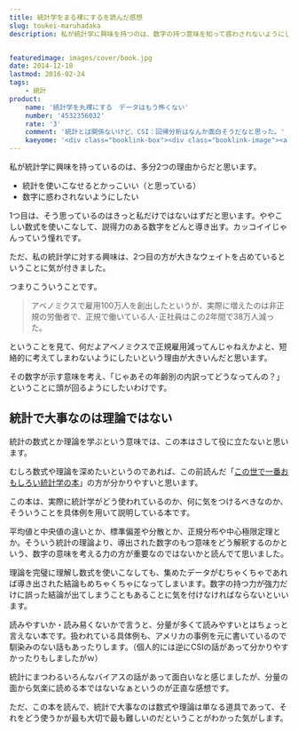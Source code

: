 ```yaml
---
title: 統計学をまる裸にするを読んだ感想
slug: toukei-maruhadaka
description: 私が統計学に興味を持つのは、数字の持つ意味を知って惑わされないようにしたいというのが大きな理由です。そういう意味では、統計にまつわるバイアスについて、具体例を用いて記述してある本書は役に立ったんじゃないかなと思います。


featuredimage: images/cover/book.jpg
date: 2014-12-10
lastmod: 2016-02-24
tags: 
    - 統計
product:
    name: '統計学を丸裸にする　データはもう怖くない'
    number: '4532356032'
    rate: '3'
    comment: '統計とは関係ないけど、CSI：回帰分析はなんか面白そうだなと思った。'
    kaeyome: '<div class="booklink-box"><div class="booklink-image"><a href="http://www.amazon.co.jp/exec/obidos/asin/4532356032/illusionspace-22/" rel="nofollow" target="_blank"><img src="https://ecx.images-amazon.com/images/I/51LrWpchSEL._SL160_.jpg" style="border: none;" /></a></div><div class="booklink-info"><div class="booklink-name"><a href="http://www.amazon.co.jp/exec/obidos/asin/4532356032/illusionspace-22/" rel="nofollow" target="_blank">統計学をまる裸にする データはもう怖くない</a><div class="booklink-powered-date">posted with <a href="http://yomereba.com" rel="nofollow" target="_blank">ヨメレバ</a></div></div><div class="booklink-detail">チャールズ・ウィーラン 日本経済新聞出版社 2014-07-23    </div><div class="booklink-link2"><div class="shoplinkamazon"><a href="http://www.amazon.co.jp/exec/obidos/asin/4532356032/illusionspace-22/" rel="nofollow" target="_blank" title="アマゾン" >Amazon</a></div><div class="shoplinkkindle"><a href="http://www.amazon.co.jp/gp/search?keywords=%93%9D%8Cv%8Aw%82%F0%82%DC%82%E9%97%87%82%C9%82%B7%82%E9%20%83f%81%5B%83%5E%82%CD%82%E0%82%A4%95%7C%82%AD%82%C8%82%A2&__mk_ja_JP=%83J%83%5E%83J%83i&url=node%3D2275256051&tag=illusionspace-22" rel="nofollow" target="_blank" >Kindle</a></div><div class="shoplinkrakuten"><a href="http://hb.afl.rakuten.co.jp/hgc/11acbc01.369b1bf6.11acbc02.cabf9fe9/?pc=http%3A%2F%2Fbooks.rakuten.co.jp%2Frb%2F12856102%2F%3Fscid%3Daf_ich_link_urltxt%26m%3Dhttp%3A%2F%2Fm.rakuten.co.jp%2Fev%2Fbook%2F" rel="nofollow" target="_blank" title="楽天ブックス" >楽天ブックス</a></div>                  	  	  	  	</div></div><div class="booklink-footer"></div></div>'
---
```


私が統計学に興味を持っているのは、多分2つの理由からだと思います。

<ul>
<li>統計を使いこなせるとかっこいい（と思っている）</li>
<li>数字に惑わされないようにしたい</li>
</ul>

1つ目は、そう思っているのはきっと私だけではないはずだと思います。ややこしい数式を使いこなして、説得力のある数字をどんと導き出す。カッコイイじゃんっていう憧れです。

ただ、私の統計学に対する興味は、2つ目の方が大きなウェイトを占めているということに気が付きました。

つまりこういうことです。

<blockquote>
  アベノミクスで雇用100万人を創出したというが、実際に増えたのは非正規の労働者で、正規で働いている人･正社員はこの2年間で38万人減った。

</blockquote>
ということを見て、何だよアベノミクスで正規雇用減ってんじゃねえかよと、短絡的に考えてしまわないようにしたいという理由が大きいんだと思います。

その数字が示す意味を考え、「じゃあその年齢別の内訳ってどうなってんの？」ということに頭が回るようにしたいわけです。


## 統計で大事なのは理論ではない


統計の数式とか理論を学ぶという意味では、この本はさして役に立たないと思います。

むしろ数式や理論を深めたいというのであれば、この前読んだ「<a href="https://wantit.gcreate.jp/konoyodeitiban-toukei/">この世で一番おもしろい統計学の本</a>」の方が分かりやすいと思います。

この本は、実際に統計学がどう使われているのか、何に気をつけるべきなのか、そういうことを具体例を用いて説明している本です。

平均値と中央値の違いとか、標準偏差や分散とか、正規分布や中心極限定理とか。そういう統計の理論より、導出された数字のもつ意味をどう解釈するのかという、数字の意味を考える力の方が重要なのではないかと読んでて思いました。

理論を完璧に理解し数式を使いこなしても、集めたデータがむちゃくちゃであれば導き出された結論もめちゃくちゃになってしまいます。数字の持つ力が強力だけに誤った結論が出てしまうこともあることに気を付けなければならないといいます。

読みやすいか・読み易くないかで言うと、分量が多くて読みやすいとはちょっと言えない本です。扱われている具体例も、アメリカの事例を元に書いているので馴染みのない話もあったりします。（個人的には逆にCSIの話があって分かりやすかったりもしましたがｗ）

統計にまつわるいろんなバイアスの話があって面白いなと感じましたが、分量の面から気楽に読める本ではないなぁというのが正直な感想です。

ただ、この本を読んで、統計で大事なのは数式や理論は単なる道具であって、それをどう使うかが最も大切で最も難しいのだということがわかった気がします。


  